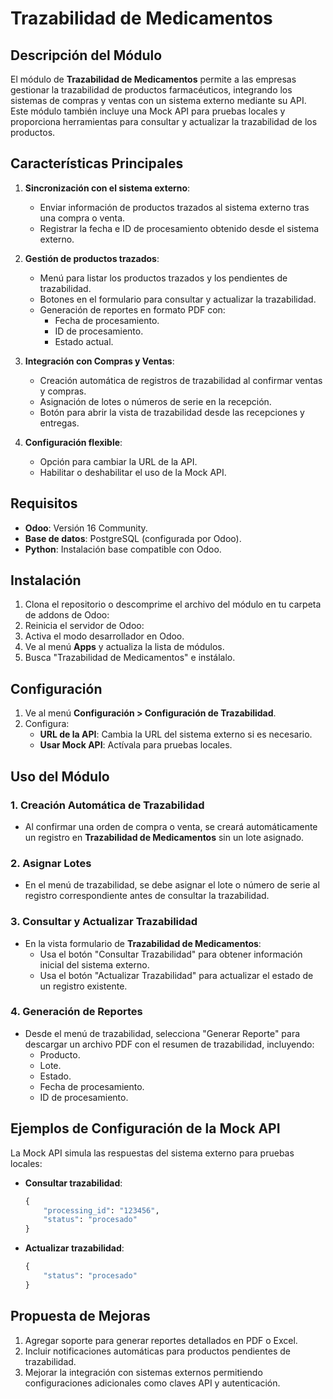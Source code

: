 # Trazabilidad de Medicamentos

## Descripción del Módulo
El módulo de **Trazabilidad de Medicamentos** permite a las empresas gestionar la trazabilidad de productos farmacéuticos, integrando los sistemas de compras y ventas con un sistema externo mediante su API. Este módulo también incluye una Mock API para pruebas locales y proporciona herramientas para consultar y actualizar la trazabilidad de los productos.

## Características Principales
1. **Sincronización con el sistema externo**:
   - Enviar información de productos trazados al sistema externo tras una compra o venta.
   - Registrar la fecha e ID de procesamiento obtenido desde el sistema externo.

2. **Gestión de productos trazados**:
   - Menú para listar los productos trazados y los pendientes de trazabilidad.
   - Botones en el formulario para consultar y actualizar la trazabilidad.
   - Generación de reportes en formato PDF con:
     - Fecha de procesamiento.
     - ID de procesamiento.
     - Estado actual.

3. **Integración con Compras y Ventas**:
   - Creación automática de registros de trazabilidad al confirmar ventas y compras.
   - Asignación de lotes o números de serie en la recepción.
   - Botón para abrir la vista de trazabilidad desde las recepciones y entregas.

4. **Configuración flexible**:
   - Opción para cambiar la URL de la API.
   - Habilitar o deshabilitar el uso de la Mock API.

## Requisitos
- **Odoo**: Versión 16 Community.
- **Base de datos**: PostgreSQL (configurada por Odoo).
- **Python**: Instalación base compatible con Odoo.

## Instalación
1. Clona el repositorio o descomprime el archivo del módulo en tu carpeta de addons de Odoo:
2. Reinicia el servidor de Odoo:
3. Activa el modo desarrollador en Odoo.
4. Ve al menú **Apps** y actualiza la lista de módulos.
5. Busca "Trazabilidad de Medicamentos" e instálalo.

## Configuración
1. Ve al menú **Configuración > Configuración de Trazabilidad**.
2. Configura:
   - **URL de la API**: Cambia la URL del sistema externo si es necesario.
   - **Usar Mock API**: Actívala para pruebas locales.

## Uso del Módulo
### 1. Creación Automática de Trazabilidad
- Al confirmar una orden de compra o venta, se creará automáticamente un registro en **Trazabilidad de Medicamentos** sin un lote asignado.

### 2. Asignar Lotes
- En el menú de trazabilidad, se debe asignar el lote o número de serie al registro correspondiente antes de consultar la trazabilidad.

### 3. Consultar y Actualizar Trazabilidad
- En la vista formulario de **Trazabilidad de Medicamentos**:
   - Usa el botón "Consultar Trazabilidad" para obtener información inicial del sistema externo.
   - Usa el botón "Actualizar Trazabilidad" para actualizar el estado de un registro existente.

### 4. Generación de Reportes
- Desde el menú de trazabilidad, selecciona "Generar Reporte" para descargar un archivo PDF con el resumen de trazabilidad, incluyendo:
  - Producto.
  - Lote.
  - Estado.
  - Fecha de procesamiento.
  - ID de procesamiento.

## Ejemplos de Configuración de la Mock API
La Mock API simula las respuestas del sistema externo para pruebas locales:

- **Consultar trazabilidad**:
   ```python
   {
       "processing_id": "123456",
       "status": "procesado"
   }
   ```

- **Actualizar trazabilidad**:
   ```python
   {
       "status": "procesado"
   }
   ```

## Propuesta de Mejoras
1. Agregar soporte para generar reportes detallados en PDF o Excel.
2. Incluir notificaciones automáticas para productos pendientes de trazabilidad.
3. Mejorar la integración con sistemas externos permitiendo configuraciones adicionales como claves API y autenticación.
